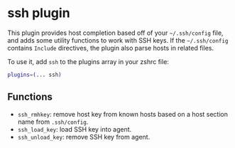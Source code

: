# ssh plugin

This plugin provides host completion based off of your `~/.ssh/config` file,
and adds some utility functions to work with SSH keys. If the `~/.ssh/config`
contains `Include` directives, the plugin also parse hosts in related files.

To use it, add `ssh` to the plugins array in your zshrc file:

```zsh
plugins=(... ssh)
```

## Functions

- `ssh_rmhkey`: remove host key from known hosts based on a host section name from `.ssh/config`.
- `ssh_load_key`: load SSH key into agent.
- `ssh_unload_key`: remove SSH key from agent.
